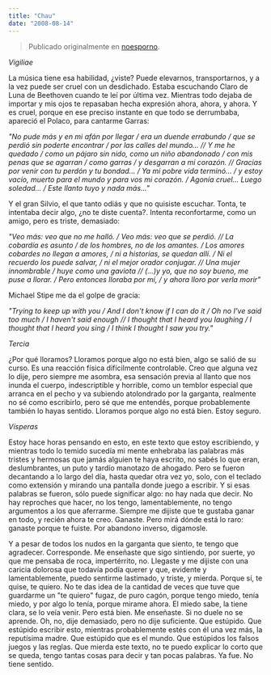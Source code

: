 ```yaml
---
title: "Chau"
date: "2008-08-14"
---
```


> Publicado originalmente en [noesporno](/noesporno).

_Vigiliae_

La música tiene esa habilidad, ¿viste? Puede elevarnos, transportarnos, y a la vez puede ser cruel con un desdichado. Estaba escuchando Claro de Luna de Beethoven cuando te leí por última vez. Mientras todo dejaba de importar y mis ojos te repasaban hecha expresión ahora, ahora, y ahora. Y es cruel, porque en ese preciso instante en que todo se derrumbaba, apareció el Polaco, para cantarme Garras:

_"No pude más y en mi afán por llegar / era un duende errabundo / que se perdió sin poderte encontrar / por las calles del mundo... // Y me he quedado / como un pájaro sin nido, como un niño abandonado / con mis penas que se agarran / como garras / y desgarran a mi corazón. // Gracias por venir con tu perdón y tu bondad... / Ya mi pobre vida terminó... / y estoy vacío, muerto para el mundo y para vos mi corazón. / Agonía cruel... Luego soledad... / Este llanto tuyo y nada más..."_

Y el gran Silvio, el que tanto odiás y que no quisiste escuchar. Tonta, te intentaba decir algo, ¿no te diste cuenta?. Intenta reconfortarme, como un amigo, pero es triste, demasiado:

_"Veo más: veo que no me halló. / Veo más: veo que se perdió. // La cobardía es asunto / de los hombres, no de los amantes. / Los amores cobardes no llegan a amores, / ni a historias, se quedan allí. / Ni el recuerdo los puede salvar, / ni el mejor orador conjugar. // Una mujer innombrable / huye como una gaviota // (...)y yo, que no soy bueno, me puse a llorar. / Pero entonces lloraba por mí, / y ahora lloro por verla morir"_

Michael Stipe me da el golpe de gracia:

_"Trying to keep up with you / And I don't know if I can do it / Oh no I've said too much / I haven't said enough // I thought that I heard you laughing / I thought that I heard you sing / I think I thought I saw you try."_

_Tercia_

¿Por qué lloramos? Lloramos porque algo no está bien, algo se salió de su curso. Es una reacción física difícilmente controlable. Creo que alguna vez lo dije, pero siempre me asombra, esa sensación previa al llanto que nos inunda el cuerpo, indescriptible y horrible, como un temblor especial que arranca en el pecho y va subiendo atolondrado por la garganta, realmente no sé como escribirlo, pero sé que me entendés, porque probablemente también lo hayas sentido. Lloramos porque algo no está bien. Estoy seguro.

_Vísperas_

Estoy hace horas pensando en esto, en este texto que estoy escribiendo, y mientras todo lo temido sucedía mi mente enhebraba las palabras más tristes y hermosas que jamás alguien te haya escrito, no sabés lo que eran, deslumbrantes, un puto y tardío manotazo de ahogado. Pero se fueron decantando a lo largo del día, hasta quedar otra vez yo, solo, con el teclado como extensión y mirando una pantalla donde juego a escribir. Y si esas palabras se fueron, sólo puede significar algo: no hay nada que decir. No hay reproches que hacer, no los tengo, lamentablemente, no tengo argumentos a los que aferrarme. Siempre me dijiste que te gustaba ganar en todo, y recién ahora te creo. Ganaste. Pero mirá dónde está lo raro: ganaste porque te fuiste. Por abandono inverso, digamosle.

Y a pesar de todos los nudos en la garganta que siento, te tengo que agradecer. Corresponde. Me enseñaste que sigo sintiendo, por suerte, yo que me pensaba de roca, impertérrito, no. Llegaste y me dijiste con una caricia dolorosa que todavía podía querer y que, evidente y lamentablemente, puedo sentirme lastimado, y triste, y mierda. Porque sí, te quise, te quiero. No te das idea de la cantidad de veces que tuve que guardarme un "te quiero" fugaz, de puro cagón, porque tengo miedo, tenía miedo, y por algo lo tenía, porque mirame ahora. El miedo sabe, la tiene clara, se lo veía venir. Pero está bien. Me enseñaste. Si no duele no se aprende. Oh, no, dije demasiado, pero no dije suficiente. Que estúpido. Que estúpido escribir esto, mientras probablemente estés con él una vez más, la reputísima madre. Que estúpido que es el mundo. Que estúpidos los falsos juegos y las reglas. Que mierda este texto, no te puedo explicar lo corto que se queda, tengo tantas cosas para decir y tan pocas palabras. Ya fue. No tiene sentido.